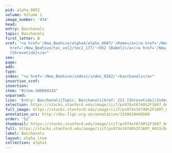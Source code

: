 ```yaml
---
pid: alpha_0052
volume: Volume 1
image_number: '434'
head: 
entry: Bacchanals
topic: Bacchanals
first_letter: B
xref: "<a href='/New_Beehive/alpha4/alpha_0807/'>Rome</a>|<a href='/New_Beehive/alpha1/alpha_0033/'>Antichrist</a>|<a
  href='/New_Beehive/toc_vol2/toc2_177/'>952 [Babel]</a>|<a href='/New_Beehive/toc_vol2/toc2_080/'>222
  [Shrovetide]</a>"
see: 
page: 
add: 
type: 
index: "<a href='/New_Beehive/index1/index_0262/'>bacchanals</a>"
insertion_xref: 
insertion: 
item: "#item-3d0b04143"
unparsed: 
line: 'Entry: Bacchanals|Topic: Bacchanals|Xref: 222 [Shrovetide]|Index: bacchanals|#item-3d0b04143'
selection: https://stacks.stanford.edu/image/iiif/ps974xt6740%2F1607_0433/840,4340,2906,468/full/0/default.jpg
full_image: https://stacks.stanford.edu/image/iiif/ps974xt6740%2F1607_0433/full/full/0/default.jpg
annotation_uri: http://dev.llgc.org.uk/annotation/1558810460560
order: '52'
thumbnail: https://stacks.stanford.edu/image/iiif/ps974xt6740%2F1607_0433/840,4340,600,180/250,/0/default.jpg
full: https://stacks.stanford.edu/image/iiif/ps974xt6740%2F1607_0433/840,4340,2906,468/full/0/default.jpg
label: Bacchanals
layout: alpha_item
collection: alpha1
---
```

